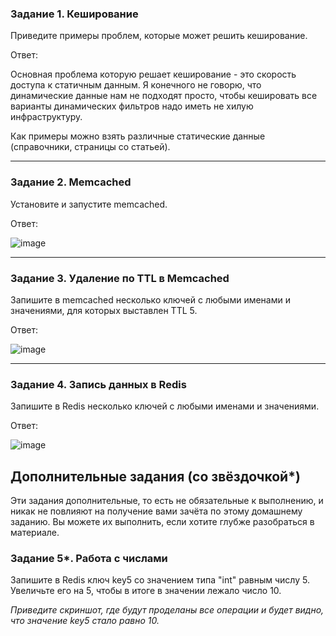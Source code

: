 ### Задание 1. Кеширование 

Приведите примеры проблем, которые может решить кеширование. 

Ответ:

Основная проблема которую решает кеширование - это скорость доступа к статичным данным. Я конечного не говорю, что 
динамические данные нам не подходят просто, чтобы кешировать все варианты динамических фильтров надо иметь не хилую 
инфраструктуру.

Как примеры можно взять различные статические данные (справочники, страницы со статьей).

---

### Задание 2. Memcached

Установите и запустите memcached.

Ответ:

![image](https://github.com/Plavckov/11.0/assets/130914025/40a160d9-2371-4d35-81c9-f681b611b4d1)




---

### Задание 3. Удаление по TTL в Memcached

Запишите в memcached несколько ключей с любыми именами и значениями, для которых выставлен TTL 5. 

Ответ:

![image](https://github.com/Plavckov/11.0/assets/130914025/79037a20-28cd-4b0b-92c4-d4da33b0ca37)


---

### Задание 4. Запись данных в Redis

Запишите в Redis несколько ключей с любыми именами и значениями. 

Ответ:

![image](https://github.com/Plavckov/11.0/assets/130914025/47299090-84d7-48a6-81fa-56ba2a3edcb9)



## Дополнительные задания (со звёздочкой*)
Эти задания дополнительные, то есть не обязательные к выполнению, и никак не повлияют на получение вами зачёта по этому домашнему заданию. Вы можете их выполнить, если хотите глубже разобраться в материале.

### Задание 5*. Работа с числами 

Запишите в Redis ключ key5 со значением типа "int" равным числу 5. Увеличьте его на 5, чтобы в итоге в значении лежало число 10.  

*Приведите скриншот, где будут проделаны все операции и будет видно, что значение key5 стало равно 10.*
